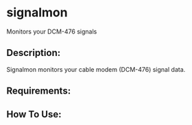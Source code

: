 signalmon
=========

Monitors your DCM-476 signals

Description:
------------

Signalmon monitors your cable modem (DCM-476) signal data.

Requirements:
-------------

How To Use:
-----------
